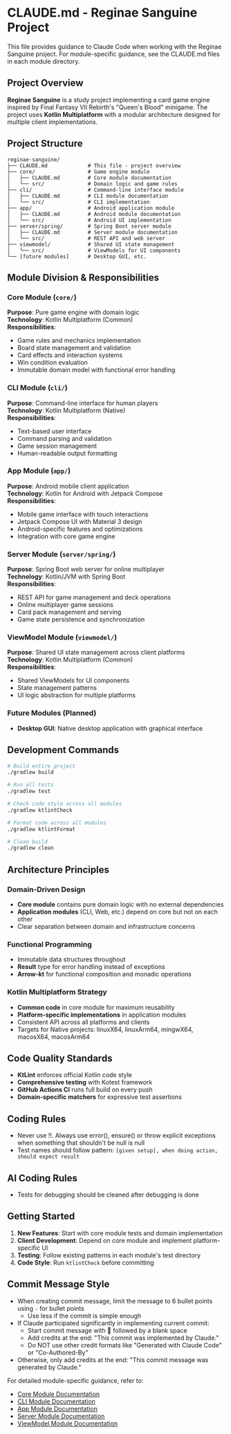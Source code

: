 # CLAUDE.md - Reginae Sanguine Project

This file provides guidance to Claude Code when working with the Reginae Sanguine project. For module-specific guidance, see the CLAUDE.md files in each module directory.

## Project Overview

**Reginae Sanguine** is a study project implementing a card game engine inspired by Final Fantasy VII Rebirth's "Queen's Blood" minigame. The project uses **Kotlin Multiplatform** with a modular architecture designed for multiple client implementations.

## Project Structure

```
reginae-sanguine/
├── CLAUDE.md             # This file - project overview
├── core/                 # Game engine module
│   ├── CLAUDE.md         # Core module documentation
│   └── src/              # Domain logic and game rules
├── cli/                  # Command-line interface module
│   ├── CLAUDE.md         # CLI module documentation
│   └── src/              # CLI implementation
├── app/                  # Android application module
│   ├── CLAUDE.md         # Android module documentation
│   └── src/              # Android UI implementation
├── server/spring/        # Spring Boot server module
│   ├── CLAUDE.md         # Server module documentation
│   └── src/              # REST API and web server
├── viewmodel/            # Shared UI state management
│   └── src/              # ViewModels for UI components
└── [future modules]      # Desktop GUI, etc.
```

## Module Division & Responsibilities

### Core Module (`core/`)
**Purpose**: Pure game engine with domain logic  
**Technology**: Kotlin Multiplatform (Common)  
**Responsibilities**:
- Game rules and mechanics implementation
- Board state management and validation
- Card effects and interaction systems
- Win condition evaluation
- Immutable domain model with functional error handling

### CLI Module (`cli/`)
**Purpose**: Command-line interface for human players  
**Technology**: Kotlin Multiplatform (Native)  
**Responsibilities**:
- Text-based user interface
- Command parsing and validation
- Game session management
- Human-readable output formatting

### App Module (`app/`)
**Purpose**: Android mobile client application  
**Technology**: Kotlin for Android with Jetpack Compose  
**Responsibilities**:
- Mobile game interface with touch interactions
- Jetpack Compose UI with Material 3 design
- Android-specific features and optimizations
- Integration with core game engine

### Server Module (`server/spring/`)
**Purpose**: Spring Boot web server for online multiplayer  
**Technology**: Kotlin/JVM with Spring Boot  
**Responsibilities**:
- REST API for game management and deck operations
- Online multiplayer game sessions
- Card pack management and serving
- Game state persistence and synchronization

### ViewModel Module (`viewmodel/`)
**Purpose**: Shared UI state management across client platforms  
**Technology**: Kotlin Multiplatform (Common)  
**Responsibilities**:
- Shared ViewModels for UI components
- State management patterns
- UI logic abstraction for multiple platforms

### Future Modules (Planned)
- **Desktop GUI**: Native desktop application with graphical interface

## Development Commands

```bash
# Build entire project
./gradlew build

# Run all tests
./gradlew test

# Check code style across all modules
./gradlew ktlintCheck

# Format code across all modules
./gradlew ktlintFormat

# Clean build
./gradlew clean
```

## Architecture Principles
### Domain-Driven Design
- **Core module** contains pure domain logic with no external dependencies
- **Application modules** (CLI, Web, etc.) depend on core but not on each other
- Clear separation between domain and infrastructure concerns

### Functional Programming
- Immutable data structures throughout
- **Result<T>** type for error handling instead of exceptions
- **Arrow-kt** for functional composition and monadic operations

### Kotlin Multiplatform Strategy
- **Common code** in core module for maximum reusability
- **Platform-specific implementations** in application modules
- Consistent API across all platforms and clients
- Targets for Native projects: linuxX64, linuxArm64, mingwX64, macosX64, macosArm64

## Code Quality Standards
- **KtLint** enforces official Kotlin code style
- **Comprehensive testing** with Kotest framework
- **GitHub Actions CI** runs full build on every push
- **Domain-specific matchers** for expressive test assertions

## Coding Rules
- Never use !!. Always use error(), ensure() or throw explicit exceptions when something that shouldn't be null is null
- Test names should follow pattern: `[given setup], when doing action, should expect result`

## AI Coding Rules
- Tests for debugging should be cleaned after debugging is done

## Getting Started
1. **New Features**: Start with core module tests and domain implementation
2. **Client Development**: Depend on core module and implement platform-specific UI
3. **Testing**: Follow existing patterns in each module's test directory
4. **Code Style**: Run `ktlintCheck` before committing

## Commit Message Style
- When creating commit message, limit the message to 6 bullet points using `-` for bullet points
  - Use less if the commit is simple enough
- If Claude participated significantly in implementing current commit:
  - Start commit message with 🤖 followed by a blank space 
  - Add credits at the end: "This commit was implemented by Claude."
  - Do NOT use other credit formats like "Generated with Claude Code" or "Co-Authored-By"
- Otherwise, only add credits at the end: "This commit message was generated by Claude."

For detailed module-specific guidance, refer to:
- [Core Module Documentation](core/CLAUDE.md)
- [CLI Module Documentation](cli/CLAUDE.md)
- [App Module Documentation](app/CLAUDE.md)
- [Server Module Documentation](server/spring/CLAUDE.md)
- [ViewModel Module Documentation](viewmodel/CLAUDE.md)